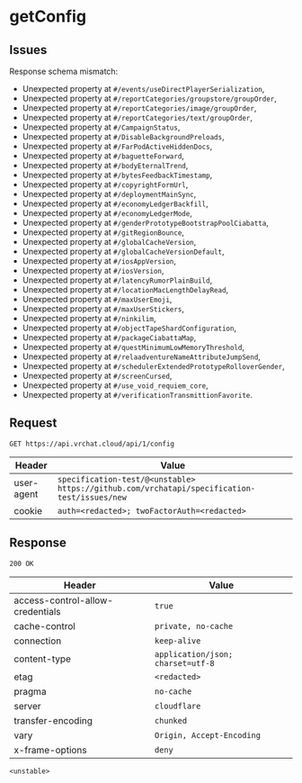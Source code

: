 # getConfig

## Issues
Response schema mismatch:
* Unexpected property at ``#/events/useDirectPlayerSerialization``,
* Unexpected property at ``#/reportCategories/groupstore/groupOrder``,
* Unexpected property at ``#/reportCategories/image/groupOrder``,
* Unexpected property at ``#/reportCategories/text/groupOrder``,
* Unexpected property at ``#/CampaignStatus``,
* Unexpected property at ``#/DisableBackgroundPreloads``,
* Unexpected property at ``#/FarPodActiveHiddenDocs``,
* Unexpected property at ``#/baguetteForward``,
* Unexpected property at ``#/bodyEternalTrend``,
* Unexpected property at ``#/bytesFeedbackTimestamp``,
* Unexpected property at ``#/copyrightFormUrl``,
* Unexpected property at ``#/deploymentMainSync``,
* Unexpected property at ``#/economyLedgerBackfill``,
* Unexpected property at ``#/economyLedgerMode``,
* Unexpected property at ``#/genderPrototypeBootstrapPoolCiabatta``,
* Unexpected property at ``#/gitRegionBounce``,
* Unexpected property at ``#/globalCacheVersion``,
* Unexpected property at ``#/globalCacheVersionDefault``,
* Unexpected property at ``#/iosAppVersion``,
* Unexpected property at ``#/iosVersion``,
* Unexpected property at ``#/latencyRumorPlainBuild``,
* Unexpected property at ``#/locationMacLengthDelayRead``,
* Unexpected property at ``#/maxUserEmoji``,
* Unexpected property at ``#/maxUserStickers``,
* Unexpected property at ``#/ninkilim``,
* Unexpected property at ``#/objectTapeShardConfiguration``,
* Unexpected property at ``#/packageCiabattaMap``,
* Unexpected property at ``#/questMinimumLowMemoryThreshold``,
* Unexpected property at ``#/relaadventureNameAttributeJumpSend``,
* Unexpected property at ``#/schedulerExtendedPrototypeRolloverGender``,
* Unexpected property at ``#/screenCursed``,
* Unexpected property at ``#/use_void_requiem_core``,
* Unexpected property at ``#/verificationTransmittionFavorite``.
## Request
`GET https://api.vrchat.cloud/api/1/config`

| Header | Value |
| ------ | ----- |
| user-agent | `specification-test/@<unstable> https://github.com/vrchatapi/specification-test/issues/new` |
| cookie | `auth=<redacted>; twoFactorAuth=<redacted>` |


## Response
`200 OK`

| Header | Value |
| ------ | ----- |
| access-control-allow-credentials | `true` |
| cache-control | `private, no-cache` |
| connection | `keep-alive` |
| content-type | `application/json; charset=utf-8` |
| etag | `<redacted>` |
| pragma | `no-cache` |
| server | `cloudflare` |
| transfer-encoding | `chunked` |
| vary | `Origin, Accept-Encoding` |
| x-frame-options | `deny` |

```jsonc
<unstable>
```
